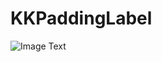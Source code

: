 # KKPaddingLabel

![Image Text](https://github.com/cocoZ/photos/blob/master/WX20181226-155741@2x.png?raw=true)

